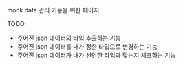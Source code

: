 mock data 관리 기능을 위한 페이지

TODO
- 주어진 json 데이터의 타입 추출하는 기능
- 주어진 json 데이터를 내가 정한 타입으로 변경하는 기능
- 주어진 json 데이터가 내가 선언한 타입과 맞는지 체크하는 기능